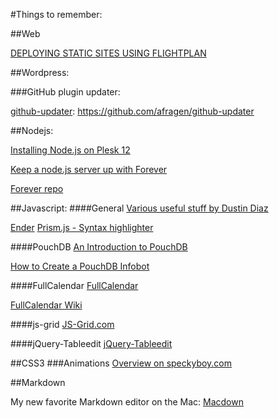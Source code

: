 #Things to remember:  
  
##Web

[DEPLOYING STATIC SITES USING FLIGHTPLAN](http://usersnap.com/blog/deploying-static-websites-flightplan/)

##Wordpress:

###GitHub plugin updater:

[github-updater](https://github.com/afragen/github-updater):	https://github.com/afragen/github-updater



##Nodejs:

[Installing Node.js on Plesk 12](https://www.conetix.com.au/blog/installing-nodejs-plesk-12)

[Keep a node.js server up with Forever](http://blog.nodejitsu.com/keep-a-nodejs-server-up-with-forever/)

[Forever repo](https://github.com/foreverjs/forever)

##Javascript:
####General
[Various useful stuff by Dustin Diaz](https://github.com/ded?tab=repositories)  

[Ender](http://enderjs.com)
[Prism.js - Syntax highlighter](http://prismjs.com)

####PouchDB
[An Introduction to PouchDB](https://blog.engineyard.com/2014/an-introduction-to-pouchdb)

[How to Create a PouchDB Infobot](https://blog.engineyard.com/2014/pouchdb-infobot)

####FullCalendar
[FullCalendar](http://fullcalendar.io)  

[FullCalendar Wiki](https://github.com/fullcalendar/fullcalendar/wiki/)

####js-grid
[JS-Grid.com](http://js-grid.com)

####jQuery-Tableedit
[jQuery-Tableedit](http://markcell.github.io/jquery-tabledit/)

##CSS3
###Animations
[Overview on speckyboy.com](http://speckyboy.com/2015/09/09/css-animation/)

##Markdown

My new favorite Markdown editor on the Mac:
[Macdown](https://github.com/uranusjr/macdown)